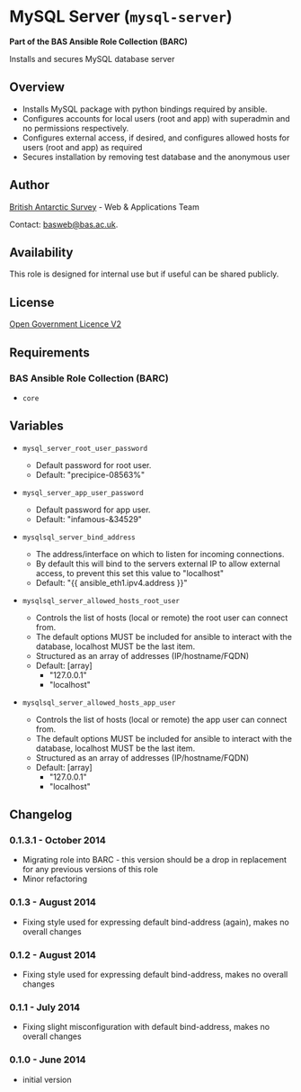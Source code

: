 # MySQL Server (`mysql-server`)

**Part of the BAS Ansible Role Collection (BARC)**

Installs and secures MySQL database server

## Overview

* Installs MySQL package with python bindings required by ansible.
* Configures accounts for local users (root and app) with superadmin and no permissions respectively.
* Configures external access, if desired, and configures allowed hosts for users (root and app) as required
* Secures installation by removing test database and the anonymous user

## Author

[British Antarctic Survey](http://www.antarctica.ac.uk) - Web & Applications Team

Contact: [basweb@bas.ac.uk](mailto:basweb@bas.ac.uk).

## Availability

This role is designed for internal use but if useful can be shared publicly.

## License

[Open Government Licence V2](https://www.nationalarchives.gov.uk/doc/open-government-licence/version/2/)

## Requirements

### BAS Ansible Role Collection (BARC)

* `core`

## Variables

* `mysql_server_root_user_password`
    * Default password for root user.
    * Default: "precipice-08563%"

* `mysql_server_app_user_password`
    * Default password for app user.
    * Default: "infamous-&34529"

* `mysqlsql_server_bind_address`
    * The address/interface on which to listen for incoming connections.
    * By default this will bind to the servers external IP to allow external access, to prevent this set this value to "localhost"
    * Default: "{{ ansible_eth1.ipv4.address }}"
* `mysqlsql_server_allowed_hosts_root_user`
    * Controls the list of hosts (local or remote) the root user can connect from.
    * The default options MUST be included for ansible to interact with the database, localhost MUST be the last item.
    * Structured as an array of addresses (IP/hostname/FQDN)
    * Default: [array]
        * "127.0.0.1"
        * "localhost"
* `mysqlsql_server_allowed_hosts_app_user`
    * Controls the list of hosts (local or remote) the app user can connect from.
    * The default options MUST be included for ansible to interact with the database, localhost MUST be the last item.
    * Structured as an array of addresses (IP/hostname/FQDN)
    * Default: [array]
        * "127.0.0.1"
        * "localhost"

## Changelog

### 0.1.3.1 - October 2014

* Migrating role into BARC - this version should be a drop in replacement for any previous versions of this role
* Minor refactoring

### 0.1.3 - August 2014

* Fixing style used for expressing default bind-address (again), makes no overall changes

### 0.1.2 - August 2014

* Fixing style used for expressing default bind-address, makes no overall changes

### 0.1.1 - July 2014

* Fixing slight misconfiguration with default bind-address, makes no overall changes

### 0.1.0 - June 2014

* initial version
